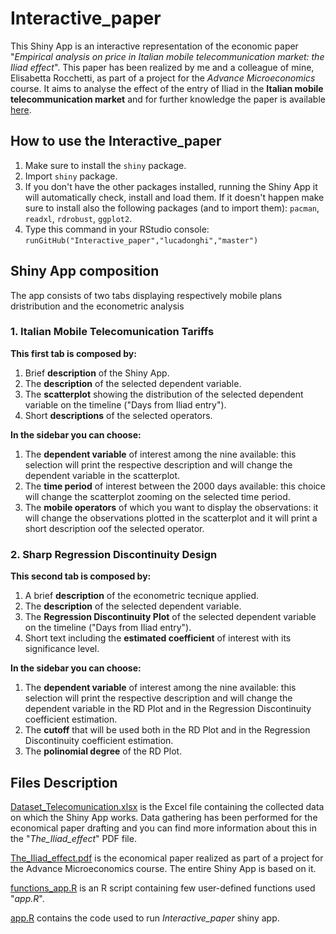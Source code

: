# Interactive_paper
This Shiny App is an interactive representation of the economic paper "*Empirical analysis on price in Italian mobile telecommunication market: the Iliad effect*". 
This paper has been realized by me and a colleague of mine, Elisabetta Rocchetti, as part of a project for the *Advance Microeconomics* course. 
It aims to analyse the effect of the entry of Iliad in the **Italian mobile telecommunication market** and for further knowledge the paper is available [here](https://drive.google.com/file/d/1IrFap4ghJhrOmIcOGX_kO4WO_Zvi2Yl6/view?usp=sharing).

## How to use the Interactive_paper
1. Make sure to install the `shiny` package.
2. Import `shiny` package.
3. If you don't have the other packages installed, running the Shiny App it will automatically check, install and load them. If it doesn't happen make sure to install also the following packages (and to import them): `pacman`, `readxl`, `rdrobust`, `ggplot2`.
4. Type this command in your RStudio console: `runGitHub("Interactive_paper","lucadonghi","master")`

## Shiny App composition
The app consists of two tabs displaying respectively mobile plans dristribution and the econometric analysis
### 1. Italian Mobile Telecomunication Tariffs
**This first tab is composed by:**
1. Brief **description** of the Shiny App.
2. The **description** of the selected dependent variable.
3. The **scatterplot** showing the distribution of the selected dependent variable on the timeline ("Days from Iliad entry").
4. Short **descriptions** of the selected operators.

**In the sidebar you can choose:**
1. The **dependent variable** of interest among the nine available: this selection will print the respective description and will change the dependent variable in the scatterplot.
2. The **time period** of interest between the 2000 days available: this choice will change the scatterplot zooming on the selected time period.
3. The **mobile operators** of which you want to display the observations: it will change the observations plotted in the scatterplot and it will print a short description oof the selected operator.
### 2. Sharp Regression Discontinuity Design
**This second tab is composed by:**
1. A brief **description** of the econometric tecnique applied.
2. The **description** of the selected dependent variable.
3. The **Regression Discontinuity Plot** of the selected dependent variable on the timeline ("Days from Iliad entry").
4. Short text including the **estimated coefficient** of interest with its significance level.

**In the sidebar you can choose:**
1. The **dependent variable** of interest among the nine available: this selection will print the respective description and will change the dependent variable in the RD Plot and in the Regression Discontinuity coefficient estimation.
2. The **cutoff** that will be used both in the RD Plot and in the Regression Discontinuity coefficient estimation.
3. The **polinomial degree** of the RD Plot.

## Files Description
[Dataset_Telecomunication.xlsx](https://github.com/lucadonghi/Interactive_paper/blob/master/Dataset_Telecomunication.xlsx) is the Excel file containing the collected data on which the Shiny App works. Data gathering has been performed for the economical paper drafting and you can find more information about this in the "*The_Iliad_effect*" PDF file.

[The_Iliad_effect.pdf](https://github.com/lucadonghi/Interactive_paper/blob/master/The_Iliad_effect.pdf) is the economical paper realized as part of a project for the Advance Microeconomics course. The entire Shiny App is based on it.

[functions_app.R](https://github.com/lucadonghi/Interactive_paper/blob/master/functions_app.R) is an R script containing few user-defined functions used "*app.R*".

[app.R](https://github.com/lucadonghi/Interactive_paper/blob/master/app.R) contains the code used to run *Interactive_paper* shiny app.
